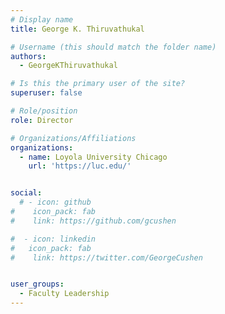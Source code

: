 ```yaml
---
# Display name
title: George K. Thiruvathukal

# Username (this should match the folder name)
authors:
  - GeorgeKThiruvathukal

# Is this the primary user of the site?
superuser: false

# Role/position
role: Director

# Organizations/Affiliations
organizations:
  - name: Loyola University Chicago
    url: 'https://luc.edu/'


social:
  # - icon: github
#    icon_pack: fab
#    link: https://github.com/gcushen

#  - icon: linkedin
#   icon_pack: fab
#    link: https://twitter.com/GeorgeCushen


user_groups:
  - Faculty Leadership
---
```

